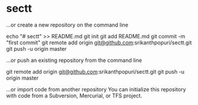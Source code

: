 # sectt


…or create a new repository on the command line

echo "# sectt" >> README.md
git init
git add README.md
git commit -m "first commit"
git remote add origin git@github.com:srikanthpopuri/sectt.git
git push -u origin master



…or push an existing repository from the command line

git remote add origin git@github.com:srikanthpopuri/sectt.git
git push -u origin master



…or import code from another repository
You can initialize this repository with code from a Subversion, Mercurial, or TFS project.